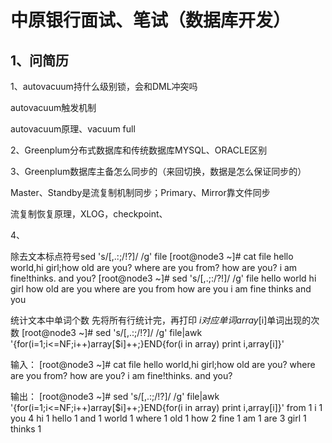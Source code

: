 # 中原银行面试、笔试（数据库开发）



## 1、问简历

1、autovacuum持什么级别锁，会和DML冲突吗

autovacuum触发机制

autovacuum原理、vacuum full

2、Greenplum分布式数据库和传统数据库MYSQL、ORACLE区别

3、Greenplum数据库主备怎么同步的（来回切换，数据是怎么保证同步的）

Master、Standby是流复制机制同步；Primary、Mirror靠文件同步

流复制恢复原理，XLOG，checkpoint、

4、





除去文本标点符号sed 's/[,.:;/!?]/ /g' file
[root@node3 ~]# cat file
hello world,hi girl;how old are you?
where are you from?
how are you?
i am fine!thinks.
and you?
[root@node3 ~]# sed 's/[,.;:/?!]/ /g' file
hello world hi girl how old are you
where are you from
how are you
i am fine thinks
and you

统计文本中单词个数
先将所有行统计完，再打印
$i对应单词 
array[$i]单词出现的次数
[root@node3 ~]#  sed 's/[,.:;/!?]/ /g' file|awk '{for(i=1;i<=NF;i++)array[$i]++;}END{for(i in array) print i,array[i]}'

输入：
[root@node3 ~]# cat file
hello world,hi girl;how old are you?
where are you from?
how are you?
i am fine!thinks.
and you?

输出：
[root@node3 ~]#  sed 's/[,.:;/!?]/ /g' file|awk '{for(i=1;i<=NF;i++)array[$i]++;}END{for(i in array) print i,array[i]}'
from 1
i 1
you 4
hi 1
hello 1
and 1
world 1
where 1
old 1
how 2
fine 1
am 1
are 3
girl 1
thinks 1